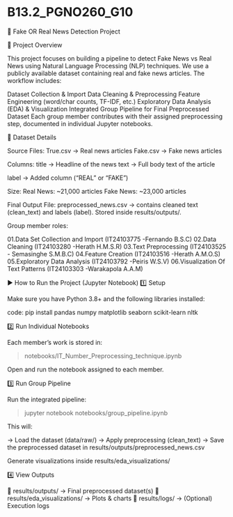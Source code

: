 # B13.2_PGNO260_G10

📰 Fake OR Real News Detection Project

📌 Project Overview

This project focuses on building a pipeline to detect Fake News vs Real News using Natural Language Processing (NLP) techniques.
We use a publicly available dataset containing real and fake news articles.
The workflow includes:

Dataset Collection & Import
Data Cleaning & Preprocessing
Feature Engineering (word/char counts, TF-IDF, etc.)
Exploratory Data Analysis (EDA) & Visualization
Integrated Group Pipeline for Final Preprocessed Dataset
Each group member contributes with their assigned preprocessing step, documented in individual Jupyter notebooks.


📂 Dataset Details

Source Files:
True.csv → Real news articles
Fake.csv → Fake news articles

Columns:
title → Headline of the news
text → Full body text of the article

label → Added column (“REAL” or “FAKE”)

Size:
Real News: ~21,000 articles
Fake News: ~23,000 articles

Final Output File:
preprocessed_news.csv → contains cleaned text (clean_text) and labels (label).
Stored inside results/outputs/.


Group member roles:

01.Data Set Collection and Import (IT24103775 -Fernando B.S.C)
02.Data Cleaning (IT24103280 -Herath H.M.S.R)
03.Text Preprocessing (IT24103525 - Semasinghe S.M.B.C)
04.Feature Creation (IT24103516 -Herath A.M.O.S)
05.Exploratory Data Analysis (IT24103792 -Peiris W.S.V)
06.Visualization Of Text Patterns (IT24103303 -Warakapola A.A.M)

▶️ How to Run the Project (Jupyter Notebook)
1️⃣ Setup

Make sure you have Python 3.8+ and the following libraries installed:

code: pip install pandas numpy matplotlib seaborn scikit-learn nltk

2️⃣ Run Individual Notebooks

Each member’s work is stored in:

>notebooks/IT_Number_Preprocessing_technique.ipynb

Open and run the notebook assigned to each member.

3️⃣ Run Group Pipeline

Run the integrated pipeline:

> jupyter notebook notebooks/group_pipeline.ipynb

This will:

-> Load the dataset (data/raw/)
-> Apply preprocessing (clean_text)
-> Save the preprocessed dataset in results/outputs/preprocessed_news.csv

Generate visualizations inside results/eda_visualizations/

4️⃣ View Outputs

📂 results/outputs/ → Final preprocessed dataset(s)
📂 results/eda_visualizations/ → Plots & charts
📂 results/logs/ → (Optional) Execution logs
